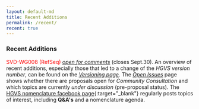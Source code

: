 ```yaml
---
layout: default-md
title: Recent Additions
permalink: /recent/
recent: true
---
```


### Recent Additions

<font color="red">SVD-WG008 (RefSeq)</font> [_open for comments_](/bg-material/consultation/svd-wg008/) (closes Sept.30).
An overview of recent additions, especially those that led to a change of the _HGVS version number_, can be found on the [_Versioning page_](/versioning). The [_Open Issues_](/recommendations/open-issues/) page shows whether there are proposals open for _Community Consultation_ and which topics are currently _under discussion_ (pre-proposal status). The [HGVS nomenclature facebook page](https://www.facebook.com/HGVSmutnomen){:target="\_blank"} regularly posts topics of interest, including **Q&A's** and a nomenclature agenda.

